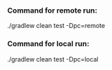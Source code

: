### Command for remote run:
./gradlew clean test -Dpc=remote
### Command for local run:
./gradlew clean test -Dpc=local
